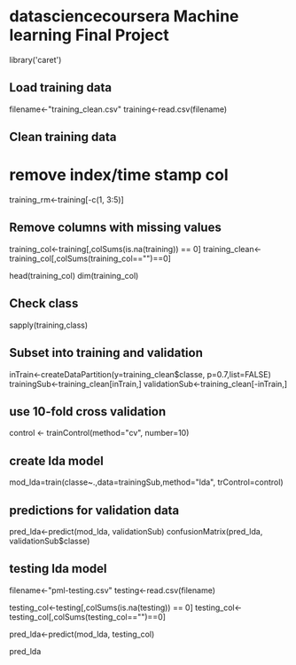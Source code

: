 # datasciencecoursera Machine learning Final Project

library('caret')
## Load training data 

filename<-"training_clean.csv"
training<-read.csv(filename)

## Clean training data

# remove index/time stamp col
training_rm<-training[-c(1, 3:5)]

## Remove columns with missing values
training_col<-training[,colSums(is.na(training)) == 0]
training_clean<-training_col[,colSums(training_col=="")==0]

head(training_col)
dim(training_col)

## Check class
sapply(training,class)

## Subset into training and validation
inTrain<-createDataPartition(y=training_clean$classe, p=0.7,list=FALSE)
trainingSub<-training_clean[inTrain,]
validationSub<-training_clean[-inTrain,]

## use 10-fold cross validation
control <- trainControl(method="cv", number=10)

## create lda model
mod_lda=train(classe~.,data=trainingSub,method="lda", trControl=control)

## predictions for validation data
pred_lda<-predict(mod_lda, validationSub)
confusionMatrix(pred_lda, validationSub$classe)

## testing lda model

filename<-"pml-testing.csv"
testing<-read.csv(filename)

testing_col<-testing[,colSums(is.na(testing)) == 0]
testing_col<-testing_col[,colSums(testing_col=="")==0]

pred_lda<-predict(mod_lda, testing_col)

pred_lda
